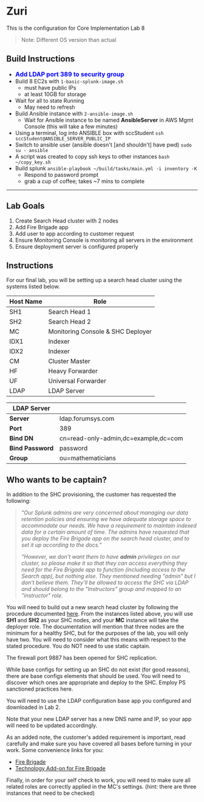 # Zuri
This is the configuration for Core Implementation Lab 8
> Note: Different OS version than actual
## Build Instructions
- <font size=3 color=blue>**Add LDAP port 389 to security group**</font>
- Build 8 EC2s with `1-basic-splunk-image.sh`
    - must have public IPs
    - at least 10GB for storage
- Wait for all to state Running
    - May need to refresh
- Build Ansible instance with `2-ansible-image.sh`
    - Wait for Ansible instance to be named **AnsibleServer** in AWS Mgmt Console (this will take a few minutes)
- Using a terminal, log into ANSIBLE box with sccStudent
    `ssh sccStudent@ANSIBLE_SERVER_PUBLIC_IP`
- Switch to ansible user (ansible doesn't [and shouldn't] have pwd)
    `sudo su - ansible`
- A script was created to copy ssh keys to other instances
    `bash ~/copy_key.sh`
- Build splunk
    `ansible-playbook ~/build/tasks/main.yml -i inventory -K`
    - Respond to password prompt
    - grab a cup of coffee; takes ~7 mins to complete

---
## Lab Goals
1. Create Search Head cluster with 2 nodes
1. Add Fire Brigade app
1. Add user to app according to customer request
1. Ensure Monitoring Console is monitoring all servers in the environment
1. Ensure deployment server is configured properly

## Instructions
For our final lab, you will be setting up a search head cluster using the systems listed below.

| Host Name| Role |
|------|------|
| SH1 | Search Head 1 |
| SH2 | Search Head 2 |
| MC | Monitoring Console & SHC Deployer |
| IDX1 | Indexer |
| IDX2 | Indexer |
| CM | Cluster Master |
| HF | Heavy Forwarder |
| UF | Universal Forwarder |
| LDAP | LDAP Server |

| LDAP Server ||
|---|---|
| **Server** | ldap.forumsys.com  |
| **Port** | 389 |
| **Bind DN** | cn=read-only-admin,dc=example,dc=com
| **Bind Password** | password |
| **Group** | ou=mathematicians |

## Who wants to be captain?
In addition to the SHC provisioning, the customer has requested the following: 

> _"Our Splunk admins are very concerned about managing our data retention policies and ensuring we have adequate storage space to accommodate our needs. We have a requirement to maintain indexed data for a certain amount of time. The admins have requested that you deploy the Fire Brigade app on the search head cluster, and to set it up according to the docs."_
>   
> _"However, we don't want them to have **admin** privileges on our cluster, so please make it so that they can access everything they need for the Fire Brigade app to function (including access to the Search app), but nothing else. They mentioned needing "admin" but I don't believe them. They'll be allowed to access the SHC via LDAP and should belong to the "Instructors" group and mapped to an "instructor" role._

You will need to build out a new search head cluster by following the procedure documented [here](http://docs.splunk.com/Documentation/Splunk/latest/DistSearch/SHCdeploymentoverview). From the instances listed above, you will use **SH1** and **SH2** as your SHC nodes, and your **MC** instance will take the deployer role. The documentation will mention that three nodes are the minimum for a healthy SHC, but for the purposes of the lab, you will only have two. You will need to consider what this means with respect to the stated procedure. You do NOT need to use static captain.

The firewall port 9887 has been opened for SHC replication.

While base configs for setting up an SHC do not exist (for good reasons), there are base configs elements that should be used. You will need to discover which ones are appropriate and deploy to the SHC. Employ PS sanctioned practices here.

You will need to use the LDAP configuration base app you configured and downloaded in Lab 2.

Note that your new LDAP server has a new DNS name and IP, so your app will need to be updated accordingly.

As an added note, the customer's added requirement is important, read carefully and make sure you have covered all bases before turning in your work. Some convenience links for you:
- [Fire Brigade](https://splunkbase.splunk.com/app/1581/)
- [Technology Add-on for Fire Brigade](https://splunkbase.splunk.com/app/1564/)

Finally, in order for your self check to work, you will need to make sure all related roles are correctly applied in the MC's settings. (hint: there are three instances that need to be checked)